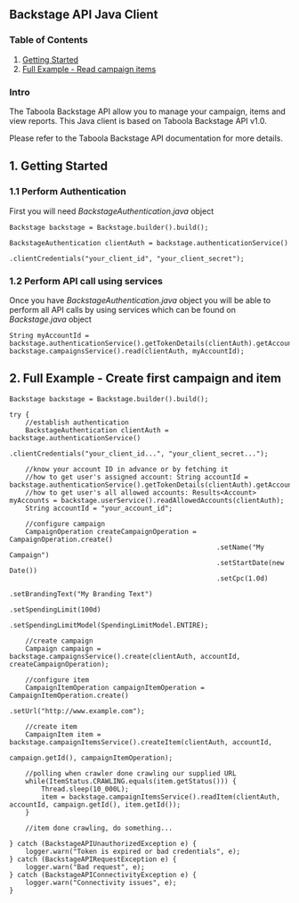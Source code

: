 ## Backstage API Java Client

### Table of Contents
1. [Getting Started](#1-getting-started)
2. [Full Example - Read campaign items ](#2-full-example---read-campaign-items)

### Intro
The Taboola Backstage API allow you to manage your campaign, items and view reports.
This Java client is based on Taboola Backstage API v1.0.

Please refer to the Taboola Backstage API documentation for more details.

## 1. Getting Started


### 1.1 Perform Authentication
First you will need _BackstageAuthentication.java_ object
```
Backstage backstage = Backstage.builder().build();

BackstageAuthentication clientAuth = backstage.authenticationService()
                                              .clientCredentials("your_client_id", "your_client_secret");
```

### 1.2 Perform API call using services
Once you have _BackstageAuthentication.java_ object you will be able to perform all 
API calls by using services which can be found on _Backstage.java_ object
```
String myAccountId = backstage.authenticationService().getTokenDetails(clientAuth).getAccountId();
backstage.campaignsService().read(clientAuth, myAccountId);
```


## 2. Full Example - Create first campaign and item
```
Backstage backstage = Backstage.builder().build();

try {
    //establish authentication
    BackstageAuthentication clientAuth = backstage.authenticationService()
                                                  .clientCredentials("your_client_id...", "your_client_secret...");

    //know your account ID in advance or by fetching it
    //how to get user's assigned account: String accountId = backstage.authenticationService().getTokenDetails(clientAuth).getAccountId();
    //how to get user's all allowed accounts: Results<Account> myAccounts = backstage.userService().readAllowedAccounts(clientAuth);
    String accountId = "your_account_id";

    //configure campaign
    CampaignOperation createCampaignOperation = CampaignOperation.create()
                                                    .setName("My Campaign")
                                                    .setStartDate(new Date())
                                                    .setCpc(1.0d)
                                                    .setBrandingText("My Branding Text")
                                                    .setSpendingLimit(100d)
                                                    .setSpendingLimitModel(SpendingLimitModel.ENTIRE);

    //create campaign
    Campaign campaign = backstage.campaignsService().create(clientAuth, accountId, createCampaignOperation);

    //configure item
    CampaignItemOperation campaignItemOperation = CampaignItemOperation.create()
                                                    .setUrl("http://www.example.com");

    //create item
    CampaignItem item = backstage.campaignItemsService().createItem(clientAuth, accountId,
                                                                    campaign.getId(), campaignItemOperation);

    //polling when crawler done crawling our supplied URL
    while(ItemStatus.CRAWLING.equals(item.getStatus())) {
        Thread.sleep(10_000L);
        item = backstage.campaignItemsService().readItem(clientAuth, accountId, campaign.getId(), item.getId());
    }

    //item done crawling, do something...

} catch (BackstageAPIUnauthorizedException e) {
    logger.warn("Token is expired or bad credentials", e);
} catch (BackstageAPIRequestException e) {
    logger.warn("Bad request", e);
} catch (BackstageAPIConnectivityException e) {
    logger.warn("Connectivity issues", e);
}
```